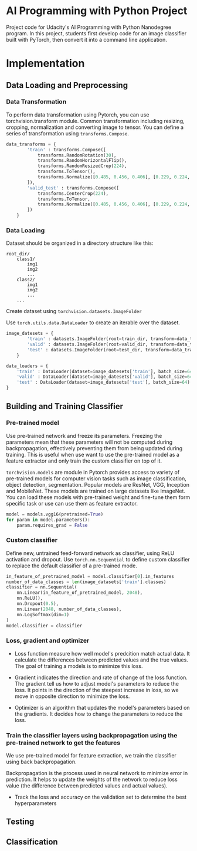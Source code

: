 # AI Programming with Python Project

Project code for Udacity's AI Programming with Python Nanodegree program. In this project, students first develop code for an image classifier built with PyTorch, then convert it into a command line application.

# Implementation

## Data Loading and Preprocessing
### Data Transformation

To perform data transformation using Pytorch, you can use torchvision.transform module.
Common transformation including resizing, cropping, normalization and converting image to tensor. You can define a series of transformation using `transforms.Compose`.

```python
data_transforms = {
        'train' : transforms.Compose([
            transforms.RandomRotation(30),
            transforms.RandomHorizontalFlip(),
            transforms.RandomResizedCrop(224),
            transforms.ToTensor(),
            transforms.Normalize([0.485, 0.456, 0.406], [0.229, 0.224, 0.225])
        ]),
        'valid_test' : transforms.Compose([
            transforms.CenterCrop(224),
            transforms.ToTensor,
            transforms.Normalize([0.485, 0.456, 0.406], [0.229, 0.224, 0.225])
        ])
    }
```

### Data Loading

Dataset should be organized in a directory structure like this:

```
root_dir/
    class1/
        img1
        img2
        ...
    class2/
        img1
        img2
        ...
    ...
```

Create dataset using `torchvision.datasets.ImageFolder` 

Use `torch.utils.data.DataLoader` to create an iterable over the dataset.

```python
image_datesets = {
        'train' : datasets.ImageFolder(root=train_dir, transform=data_transforms['train']),
        'valid' : datasets.ImageFolder(root=valid_dir, transform=data_transforms['valid_test']),
        'test' : datasets.ImageFolder(root=test_dir, transform=data_transforms['valid_test']),
    }

data_loaders = {
    'train' : DataLoader(dataset=image_datesets['train'], batch_size=64, shuffle=True),
    'valid' : DataLoader(dataset=image_datesets['valid'], batch_size=64),
    'test' : DataLoader(dataset=image_datesets['test'], batch_size=64)
}
```

## Building and Training Classifier

### Pre-trained model
Use pre-trained network and freeze its parameters. Freezing the parameters mean that these parameters will not be computed during backpropagation, effectively preventing them from being updated during training. This is useful when use want to use the pre-trained model as a feature extractor and only train the custom classifier on top of it.

`torchvision.models` are module in Pytorch provides access to variety of pre-trained models for computer vision tasks such as image classification, object detection, segmentation. Popular models are ResNet, VGG, Inception and MobileNet. These models are trained on large datasets like ImageNet. You can load these models with pre-trained weight and fine-tune them form specific task or use can use them as feature extractor.

```python
model = models.vgg16(pretrained=True)
for param in model.parameters():
    param.requires_grad = False
```

### Custom classifier

Define new, untrained feed-forward network as classifier, using ReLU activation and dropout. Use `torch.nn.Sequential` to define custom classifier to replace the default classifier of a pre-trained mode.

```python
in_feature_of_pretrained_model = model.classifier[0].in_features
number_of_data_classes = len(image_datasets['train'].classes)
classifier = nn.Sequential(
    nn.Linear(in_feature_of_pretrained_model, 2048),
    nn.ReLU(),
    nn.Dropout(0.5),
    nn.Linear(2048, number_of_data_classes),
    nn.LogSoftmax(dim=1)
)
model.classifier = classifier

```
### Loss, gradient and optimizer

- Loss function measure how well model's predcition match actual data. It calculate the differences between predicted values and the true values. The goal of training a models is to minimize this loss.

- Gradient indicates the direction and rate of change of the loss function. The gradient tell us how to adjust model's parameters to reduce the loss. It points in the direction of the steepest increase in loss, so we move in opposite direction to minimize the loss.

- Optimizer is an algorithm that updates the model's parameters based on the gradients. It decides how to change the parameters to reduce the loss.

### Train the classifier layers using backpropagation using the pre-trained network to get the features
We use pre-trained model for feature extraction, we train the classifier using back backpropagation.

Backpropagation is the process used in neural network to minimize error in prediction. It helps to update the weights of the network to reduce loss value (the difference between predicted values and actual values).


- Track the loss and accuracy on the validation set to determine the best hyperparameters

## Testing

## Classification